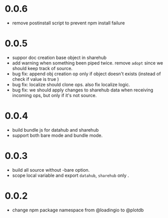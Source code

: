 # 0.0.6

 - remove postinstall script to prevent npm install failure


# 0.0.5

 - suppor doc creation base object in sharehub
 - add warning when something been piped twice. remove `adopt` since we should keep track of source.
 - bug fix: append obj creation op only if object doesn't exists (instead of check if value is true )
 - bug fix: localize should clone ops. also fix localize logic.
 - bug fix: we should apply changes to sharehub data when receiving incoming ops, but only if it's not source.


# 0.0.4

 - build bundle js for datahub and sharehub
 - support both bare mode and bundle mode.


# 0.0.3

 - build all source without -bare option.
 - scope local variable and export `datahub`, `sharehub` only .

# 0.0.2

 - change npm package namespace from @loadingio to @plotdb
